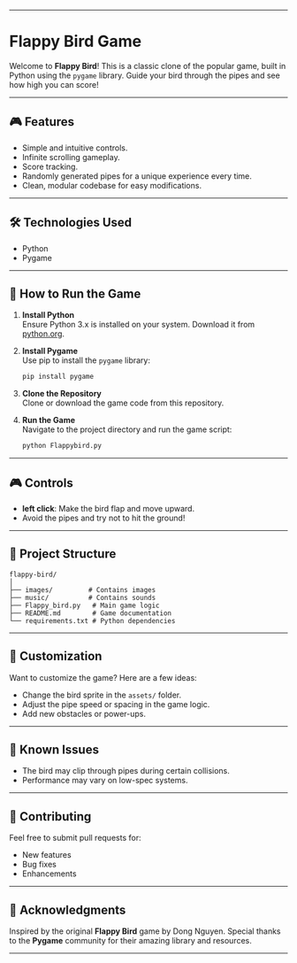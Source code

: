   

---

# Flappy Bird Game

Welcome to **Flappy Bird**! This is a classic clone of the popular game, built in Python using the `pygame` library. Guide your bird through the pipes and see how high you can score!

---

## 🎮 Features

- Simple and intuitive controls.
- Infinite scrolling gameplay.
- Score tracking.
- Randomly generated pipes for a unique experience every time.
- Clean, modular codebase for easy modifications.

---

## 🛠️ Technologies Used

- Python
- Pygame

---

## 🚀 How to Run the Game

1. **Install Python**  
   Ensure Python 3.x is installed on your system. Download it from [python.org](https://www.python.org/).

2. **Install Pygame**  
   Use pip to install the `pygame` library:  
   ```bash
   pip install pygame
   ```

3. **Clone the Repository**  
   Clone or download the game code from this repository.

4. **Run the Game**  
   Navigate to the project directory and run the game script:
   ```bash
   python Flappybird.py
   ```

---

## 🎮 Controls

- **left click**: Make the bird flap and move upward.
- Avoid the pipes and try not to hit the ground!

---

## 📂 Project Structure

```plaintext
flappy-bird/
│
├── images/         # Contains images
├── music/          # Contains sounds
├── Flappy_bird.py   # Main game logic
├── README.md        # Game documentation
└── requirements.txt # Python dependencies
```

---

## 🎨 Customization

Want to customize the game? Here are a few ideas:
- Change the bird sprite in the `assets/` folder.
- Adjust the pipe speed or spacing in the game logic.
- Add new obstacles or power-ups.

---

## 🐞 Known Issues

- The bird may clip through pipes during certain collisions.  
- Performance may vary on low-spec systems.

---

## 🤝 Contributing

Feel free to submit pull requests for:
- New features
- Bug fixes
- Enhancements

---

## 🎉 Acknowledgments

Inspired by the original **Flappy Bird** game by Dong Nguyen. Special thanks to the **Pygame** community for their amazing library and resources.

--- 
